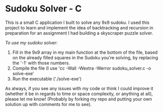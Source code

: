 <h1>Sudoku Solver - C</h1>

<p>This is a small C application I built to solve any 9x9 sudoku. I used this project to learn and implement the idea of backtracking and recursion in preparation for an assignment I had building a skyscraper puzzle solver.</p>

<p><i>To use my sudoku solver</i>:</p>
<ol>
<li>Fill in the 9x9 array in my main function at the bottom of the file, based on the already filled squares in the Sudoku you're solving, by replacing the '-1' with those numbers.</li>
<li>Compile the file (I use 'cc -Wall -Wextra -Werror sudoku_solver.c -o solve-exe'</li>
<li>Run the executable ('./solve-exe')</li>
</ol>

<p>As always, if you see any issues with my code or think I could improve it (whether it be in regards to time or space complexity, or anything at all), please let me know! (Probably by forking my repo and putting your own solution up with comments for me to see).</p>
